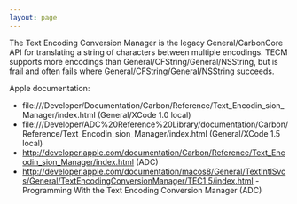 ```yaml
---
layout: page
---
```


The Text Encoding Conversion Manager is the legacy General/CarbonCore API for translating a string of characters between multiple encodings. TECM supports more encodings than General/CFString/General/NSString, but is frail and often fails where General/CFString/General/NSString succeeds.

Apple documentation:


* file:///Developer/Documentation/Carbon/Reference/Text_Encodin_sion_Manager/index.html (General/XCode 1.0 local)
* file:///Developer/ADC%20Reference%20Library/documentation/Carbon/Reference/Text_Encodin_sion_Manager/index.html (General/XCode 1.5 local)
* http://developer.apple.com/documentation/Carbon/Reference/Text_Encodin_sion_Manager/index.html (ADC)
* http://developer.apple.com/documentation/macos8/General/TextIntlSvcs/General/TextEncodingConversionManager/TEC1.5/index.html - Programming With the Text Encoding Conversion Manager (ADC)
